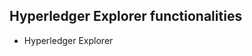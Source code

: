
<!-- (SPDX-License-Identifier: CC-BY-4.0) -->  <!-- Ensure there is a newline before, and after, this line -->

## Hyperledger Explorer functionalities

- Hyperledger Explorer



